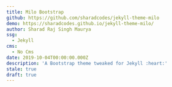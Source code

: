 ```yaml
---
title: Milo Bootstrap
github: https://github.com/sharadcodes/jekyll-theme-milo
demo: https://sharadcodes.github.io/jekyll-theme-milo/
author: Sharad Raj Singh Maurya
ssg:
  - Jekyll
cms:
  - No Cms
date: 2019-10-04T00:00:00.000Z
description: 'A Bootstrap theme tweaked for Jekyll :heart:'
stale: true
draft: true
---
```

